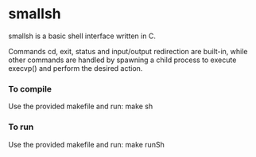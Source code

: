 # smallsh
smallsh is a basic shell interface written in C. 

Commands cd, exit, status and input/output redirection are built-in, while other commands are handled by spawning a child process to execute execvp() and perform the desired action. 

### To compile 
Use the provided makefile and run:
make sh

### To run 
Use the provided makefile and run:
make runSh